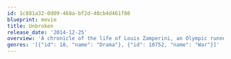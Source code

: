 ```yaml
---
id: 1c881a32-0d09-468a-bf2d-40cb4d461f86
blueprint: movie
title: Unbroken
release_date: '2014-12-25'
overview: 'A chronicle of the life of Louis Zamperini, an Olympic runner who was taken prisoner by Japanese forces during World War II.'
genres: '[{"id": 18, "name": "Drama"}, {"id": 10752, "name": "War"}]'
---
```

